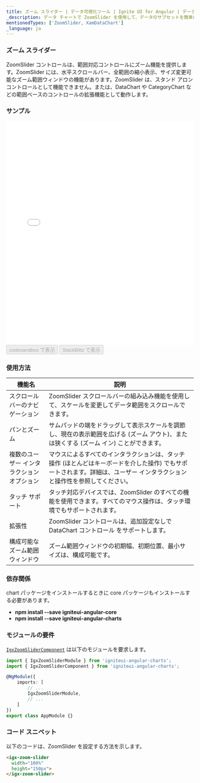 ```yaml
---
title: ズーム スライダー | データ可視化ツール | Ignite UI for Angular | データ バインディング| インフラジスティックス
_description: データ チャートで ZoomSlider を使用して、データのサブセットを簡単に表示します。最小値および最大値を表す 2 つのハンドルで表示します。
mentionedTypes: ['ZoomSlider, XamDataChart']
_language: ja
---
```


### ズーム スライダー

ZoomSlider コントロールは、範囲対応コントロールにズーム機能を提供します。ZoomSlider には、水平スクロールバー、全範囲の縮小表示、サイズ変更可能なズーム範囲ウィンドウの機能があります。ZoomSlider は、スタンド アロン コントロールとして機能できません。または、DataChart や CategoryChart などの範囲ベースのコントロールの拡張機能として動作します。

### サンプル

<div class="sample-container loading" style="height: 600px">
    <iframe id="zoomslider-overview-iframe" src='{environment:dvDemosBaseUrl}/charts/zoomslider-overview' width="100%" height="100%" seamless frameBorder="0" onload="onXPlatSampleIframeContentLoaded(this);"></iframe>
</div>
<div>
<button data-localize="codesandbox" disabled class="codesandbox-btn" data-iframe-id="zoomslider-overview-iframe" data-demos-base-url="{environment:dvDemosBaseUrl}">codesandbox で表示
    </button>
<button data-localize="stackblitz" disabled class="stackblitz-btn" data-iframe-id="zoomslider-overview-iframe" data-demos-base-url="{environment:dvDemosBaseUrl}">StackBlitz で表示
    </button>
</div>

<div class="divider--half"></div>

### 使用方法

| 機能名                    | 説明                                                                                      |
| ---------------------- | --------------------------------------------------------------------------------------- |
| スクロールバーのナビゲーション        | ZoomSlider スクロールバーの組み込み機能を使用して、スケールを変更してデータ範囲をスクロールできます。                                |
| パンとズーム                 | サムパッドの端をドラッグして表示スケールを調節し、現在の表示範囲を広げる (ズーム アウト)、または狭くする (ズーム イン) ことができます。                |
| 複数のユーザー インタラクション オプション | マウスによるすべてのインタラクションは、タッチ操作 (ほとんどはキーボードを介した操作) でもサポートされます。詳細は、ユーザー インタラクションと操作性を参照してください。 |
| タッチ サポート               | タッチ対応デバイスでは、ZoomSlider のすべての機能を使用できます。すべてのマウス操作は、タッチ環境でもサポートされます。                       |
| 拡張性                    | ZoomSlider コントロールは、追加設定なしで DataChart コントロール をサポートします。                                   |
| 構成可能なズーム範囲ウィンドウ        | ズーム範囲ウィンドウの初期幅、初期位置、最小サイズは、構成可能です。                                                      |

### 依存関係

chart パッケージをインストールするときに core パッケージもインストールする必要があります。

-   **npm install --save igniteui-angular-core**
-   **npm install --save igniteui-angular-charts**

### モジュールの要件

[`IgxZoomSliderComponent`]({environment:dvApiBaseUrl}/products/ignite-ui-angular/api/docs/typescript/latest/classes/igxzoomslidercomponent.html) は以下のモジュールを要求します。

```ts
import { IgxZoomSliderModule } from 'igniteui-angular-charts';
import { IgxZoomSliderComponent } from 'igniteui-angular-charts';

@NgModule({
    imports: [
        // ...
        IgxZoomSliderModule,
        // ...
    ]
})
export class AppModule {}
```

### コード スニペット

以下のコードは、ZoomSlider を設定する方法を示します。

```html
<igx-zoom-slider
  width="100%"
  height="150px">
</igx-zoom-slider>
```

<div class="divider--half"></div>
